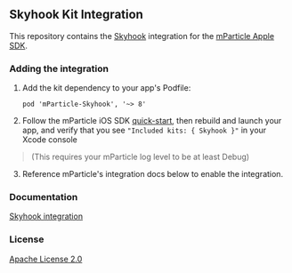 ## Skyhook Kit Integration

This repository contains the [Skyhook](https://www.skyhook.com) integration for the [mParticle Apple SDK](https://github.com/mParticle/mparticle-apple-sdk).

### Adding the integration

1. Add the kit dependency to your app's Podfile:

    ```
    pod 'mParticle-Skyhook', '~> 8'
    ```

2. Follow the mParticle iOS SDK [quick-start](https://github.com/mParticle/mparticle-apple-sdk), then rebuild and launch your app, and verify that you see `"Included kits: { Skyhook }"` in your Xcode console 

> (This requires your mParticle log level to be at least Debug)

3. Reference mParticle's integration docs below to enable the integration.

### Documentation

[Skyhook integration](https://docs.mparticle.com/integrations/skyhook/event/)

### License

[Apache License 2.0](http://www.apache.org/licenses/LICENSE-2.0)
